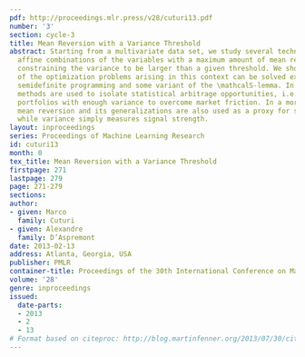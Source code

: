 ```yaml
---
pdf: http://proceedings.mlr.press/v28/cuturi13.pdf
number: '3'
section: cycle-3
title: Mean Reversion with a Variance Threshold
abstract: Starting from a multivariate data set, we study several techniques to isolate
  affine combinations of the variables with a maximum amount of mean reversion, while
  constraining the variance to be larger than a given threshold. We show that many
  of the optimization problems arising in this context can be solved exactly using
  semidefinite programming and some variant of the \mathcalS-lemma. In finance, these
  methods are used to isolate statistical arbitrage opportunities, i.e. mean reverting
  portfolios with enough variance to overcome market friction. In a more general setting,
  mean reversion and its generalizations are also used as a proxy for stationarity,
  while variance simply measures signal strength.
layout: inproceedings
series: Proceedings of Machine Learning Research
id: cuturi13
month: 0
tex_title: Mean Reversion with a Variance Threshold
firstpage: 271
lastpage: 279
page: 271-279
sections: 
author:
- given: Marco
  family: Cuturi
- given: Alexandre
  family: D’Aspremont
date: 2013-02-13
address: Atlanta, Georgia, USA
publisher: PMLR
container-title: Proceedings of the 30th International Conference on Machine Learning
volume: '28'
genre: inproceedings
issued:
  date-parts:
  - 2013
  - 2
  - 13
# Format based on citeproc: http://blog.martinfenner.org/2013/07/30/citeproc-yaml-for-bibliographies/
---
```

